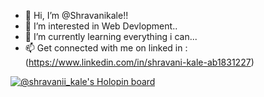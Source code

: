 - 👋 Hi, I’m @Shravanikale!!
- 👀 I’m interested in Web Devlopment..
- 🌱 I’m currently learning everything i can...
- 📫 Get connected with me on linked in :(https://www.linkedin.com/in/shravani-kale-ab1831227)

[![@shravanii_kale's Holopin board](https://holopin.me/shravanii_kale)](https://holopin.io/@shravanii_kale)

<!---
Shravanikale/Shravanikale is a ✨ special ✨ repository because its `README.md` (this file) appears on your GitHub profile.
You can click the Preview link to take a look at your changes.

--->
